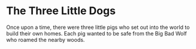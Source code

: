 # The Three Little Dogs 

Once upon a time, there were three little pigs who set out into the world to build their own homes. Each pig wanted to be safe from the Big Bad Wolf who roamed the nearby woods.